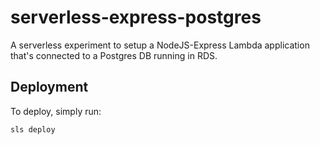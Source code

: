 # serverless-express-postgres

A serverless experiment to setup a NodeJS-Express Lambda application that's connected to a Postgres DB running in RDS.

## Deployment

To deploy, simply run:

`sls deploy`

<!-- ## Documentation

The full documentation of what this code does is available here: <insert > -->
